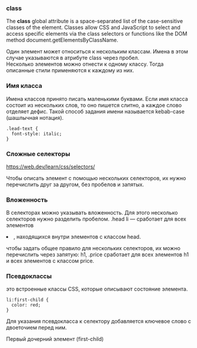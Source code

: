 ### class

The **class** global attribute is a space-separated list of the case-sensitive classes of the element. Classes allow CSS and JavaScript to select and access specific elements via the class selectors or functions like the DOM method document.getElementsByClassName.

Один элемент может относиться к нескольким классам. Имена в этом случае указываются в атрибуте class через пробел.  
Несколько элементов можно отнести к одному классу. Тогда описанные стили применяются к каждому из них.

### Имя класса

Имена классов принято писать маленькими буквами.
Если имя класса состоит из нескольких слов, то оно пишется слитно, а каждое слово отделяет дефис. Такой способ задания имени называется kebab-case (шашлычная нотация).

```
.lead-text {
  font-style: italic;
}
```

### Сложные селекторы  

https://web.dev/learn/css/selectors/

Чтобы описать элемент с помощью нескольких селекторов, их нужно перечислить друг за другом, без пробелов и запятых.

### Вложенность

В селекторах можно указывать вложенность. Для этого несколько селекторов нужно разделить пробелом.
.head li — сработает для всех элементов <li>, находящихся внутри элементов с классом head.

чтобы задать общее правило для нескольких селекторов, их можно перечислить через запятую: h1, .price сработает для всех элементов h1 и всех элементов с классом price.

### Псевдоклассы

это встроенные классы CSS, которые описывают состояние элемента.

```
li:first-child {
  color: red;
}
```

Для указания псевдокласса к селектору добавляется ключевое слово с двоеточием перед ним.

Первый дочерний элемент (first-child)
